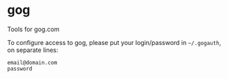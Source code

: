 gog
===

Tools for gog.com

To configure access to gog, please put your login/password in `~/.gogauth`, on separate lines:

```
email@domain.com
password
```
